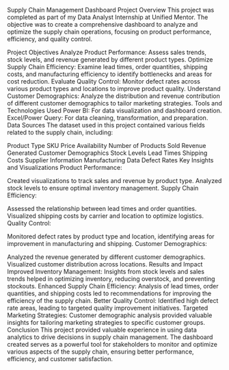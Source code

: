 Supply Chain Management Dashboard Project
Overview
This project was completed as part of my Data Analyst Internship at Unified Mentor. The objective was to create a comprehensive dashboard to analyze and optimize the supply chain operations, focusing on product performance, efficiency, and quality control.

Project Objectives
Analyze Product Performance: Assess sales trends, stock levels, and revenue generated by different product types.
Optimize Supply Chain Efficiency: Examine lead times, order quantities, shipping costs, and manufacturing efficiency to identify bottlenecks and areas for cost reduction.
Evaluate Quality Control: Monitor defect rates across various product types and locations to improve product quality.
Understand Customer Demographics: Analyze the distribution and revenue contribution of different customer demographics to tailor marketing strategies.
Tools and Technologies Used
Power BI: For data visualization and dashboard creation.
Excel/Power Query: For data cleaning, transformation, and preparation.
Data Sources
The dataset used in this project contained various fields related to the supply chain, including:

Product Type
SKU
Price
Availability
Number of Products Sold
Revenue Generated
Customer Demographics
Stock Levels
Lead Times
Shipping Costs
Supplier Information
Manufacturing Data
Defect Rates
Key Insights and Visualizations
Product Performance:

Created visualizations to track sales and revenue by product type.
Analyzed stock levels to ensure optimal inventory management.
Supply Chain Efficiency:

Assessed the relationship between lead times and order quantities.
Visualized shipping costs by carrier and location to optimize logistics.
Quality Control:

Monitored defect rates by product type and location, identifying areas for improvement in manufacturing and shipping.
Customer Demographics:

Analyzed the revenue generated by different customer demographics.
Visualized customer distribution across locations.
Results and Impact
Improved Inventory Management: Insights from stock levels and sales trends helped in optimizing inventory, reducing overstock, and preventing stockouts.
Enhanced Supply Chain Efficiency: Analysis of lead times, order quantities, and shipping costs led to recommendations for improving the efficiency of the supply chain.
Better Quality Control: Identified high defect rate areas, leading to targeted quality improvement initiatives.
Targeted Marketing Strategies: Customer demographic analysis provided valuable insights for tailoring marketing strategies to specific customer groups.
Conclusion
This project provided valuable experience in using data analytics to drive decisions in supply chain management. The dashboard created serves as a powerful tool for stakeholders to monitor and optimize various aspects of the supply chain, ensuring better performance, efficiency, and customer satisfaction.

